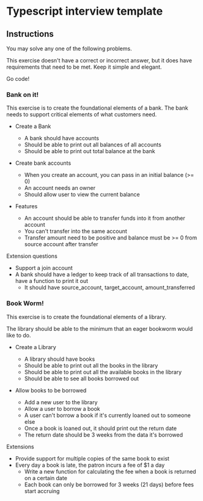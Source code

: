 # Typescript interview template

## Instructions

You may solve any one of the following problems.

This exercise doesn't have a correct or incorrect answer, but it does have requirements that need to be met.
Keep it simple and elegant.

Go code!

### Bank on it!

This exercise is to create the foundational elements of a bank.
The bank needs to support critical elements of what customers need.

- Create a Bank

  - A bank should have accounts
  - Should be able to print out all balances of all accounts
  - Should be able to print out total balance at the bank

- Create bank accounts
  - When you create an account, you can pass in an initial balance (>= 0)
  - An account needs an owner
  - Should allow user to view the current balance
- Features
  - An account should be able to transfer funds into it from another account
  - You can't transfer into the same account
  - Transfer amount need to be positive and balance must be >= 0 from source account after transfer

Extension questions

- Support a join account
- A bank should have a ledger to keep track of all transactions to date, have a function to print it out
  - It should have source_account, target_account, amount_transferred

### Book Worm!

This exercise is to create the foundational elements of a library.

The library should be able to the minimum that an eager bookworm would like to do.

- Create a Library

  - A library should have books
  - Should be able to print out all the books in the library
  - Should be able to print out all the available books in the library
  - Should be able to see all books borrowed out

- Allow books to be borrowed
  - Add a new user to the library
  - Allow a user to borrow a book
  - A user can't borrow a book if it's currently loaned out to someone else
  - Once a book is loaned out, it should print out the return date
  - The return date should be 3 weeks from the data it's borrowed

Extensions

- Provide support for multiple copies of the same book to exist
- Every day a book is late, the patron incurs a fee of $1 a day
  - Write a new function for calculating the fee when a book is returned on a certain date
  - Each book can only be borrowed for 3 weeks (21 days) before fees start accruing
